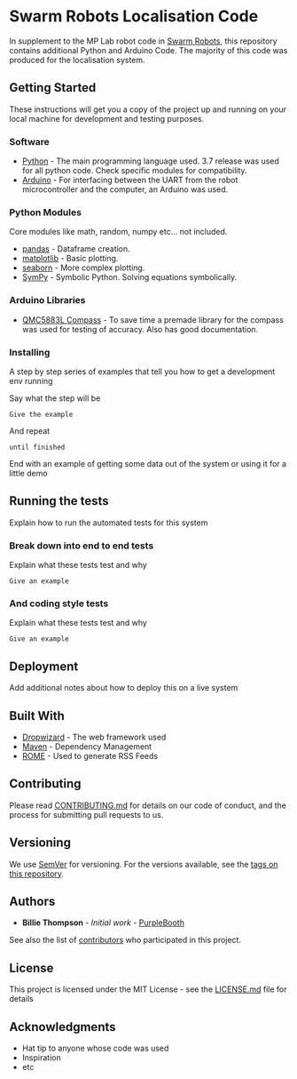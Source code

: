 # Swarm Robots Localisation Code

In supplement to the MP Lab robot code in [Swarm Robots](https://github.com/JamieS1211/GroupSwarmRobots), this repository contains additional Python and Arduino Code. The majority of this code was produced for the localisation system.

## Getting Started

These instructions will get you a copy of the project up and running on your local machine for development and testing purposes.

### Software

* [Python](https://www.python.org/) - The main programming language used. 3.7 release was used for all python code. Check specific modules for compatibility.
* [Arduino](https://www.arduino.cc/en/main/software) - For interfacing between the UART from the robot microcontroller and the computer, an Arduino was used.

### Python Modules

Core modules like math, random, numpy etc... not included.

* [pandas](https://pandas.pydata.org/) - Dataframe creation.
* [matplotlib](https://matplotlib.org/) - Basic plotting.
* [seaborn](https://seaborn.pydata.org/) - More complex plotting.
* [SymPy](https://www.sympy.org/en/index.html) - Symbolic Python. Solving equations symbolically.

### Arduino Libraries

* [QMC5883L Compass](https://github.com/mprograms/QMC5883LCompass) - To save time a premade library for the compass was used for testing of accuracy. Also has good documentation.

### Installing

A step by step series of examples that tell you how to get a development env running

Say what the step will be

```
Give the example
```

And repeat

```
until finished
```

End with an example of getting some data out of the system or using it for a little demo

## Running the tests

Explain how to run the automated tests for this system

### Break down into end to end tests

Explain what these tests test and why

```
Give an example
```

### And coding style tests

Explain what these tests test and why

```
Give an example
```

## Deployment

Add additional notes about how to deploy this on a live system

## Built With

* [Dropwizard](http://www.dropwizard.io/1.0.2/docs/) - The web framework used
* [Maven](https://maven.apache.org/) - Dependency Management
* [ROME](https://rometools.github.io/rome/) - Used to generate RSS Feeds

## Contributing

Please read [CONTRIBUTING.md](https://gist.github.com/PurpleBooth/b24679402957c63ec426) for details on our code of conduct, and the process for submitting pull requests to us.

## Versioning

We use [SemVer](http://semver.org/) for versioning. For the versions available, see the [tags on this repository](https://github.com/your/project/tags). 

## Authors

* **Billie Thompson** - *Initial work* - [PurpleBooth](https://github.com/PurpleBooth)

See also the list of [contributors](https://github.com/your/project/contributors) who participated in this project.

## License

This project is licensed under the MIT License - see the [LICENSE.md](LICENSE.md) file for details

## Acknowledgments

* Hat tip to anyone whose code was used
* Inspiration
* etc
